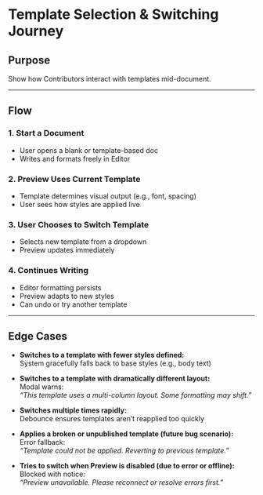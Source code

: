 # Template Selection & Switching Journey

## Purpose
Show how Contributors interact with templates mid-document.

---

## Flow

### 1. Start a Document
- User opens a blank or template-based doc
- Writes and formats freely in Editor

### 2. Preview Uses Current Template
- Template determines visual output (e.g., font, spacing)
- User sees how styles are applied live

### 3. User Chooses to Switch Template
- Selects new template from a dropdown
- Preview updates immediately

### 4. Continues Writing
- Editor formatting persists
- Preview adapts to new styles
- Can undo or try another template

---

## Edge Cases

- **Switches to a template with fewer styles defined:**  
  System gracefully falls back to base styles (e.g., body text)

- **Switches to a template with dramatically different layout:**  
  Modal warns:  
  _“This template uses a multi-column layout. Some formatting may shift.”_

- **Switches multiple times rapidly:**  
  Debounce ensures templates aren’t reapplied too quickly

- **Applies a broken or unpublished template (future bug scenario):**  
  Error fallback:  
  _“Template could not be applied. Reverting to previous template.”_

- **Tries to switch when Preview is disabled (due to error or offline):**  
  Blocked with notice:  
  _“Preview unavailable. Please reconnect or resolve errors first.”_
